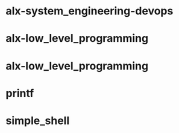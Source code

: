 # alx-system_engineering-devops
# alx-low_level_programming
# alx-low_level_programming
# printf
# simple_shell
